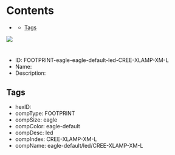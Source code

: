 



Contents
========

* [](#)
	* [Tags](#tags)
  
![][im]
# 

- ID: FOOTPRINT-eagle-eagle-default-led-CREE-XLAMP-XM-L
- Name: 
- Description: 

## Tags

- hexID: 
- oompType: FOOTPRINT
- oompSize: eagle
- oompColor: eagle-default
- oompDesc: led
- oompIndex: CREE-XLAMP-XM-L
- oompName: eagle-default/led/CREE-XLAMP-XM-L



[im]: image.png
